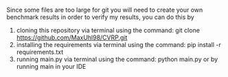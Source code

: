 Since some files are too large for git you will need to create your own benchmark results in order to verify my results, you can do this by 
1. cloning this repository via terminal using the command: 
   git clone https://github.com/MaxUhl98/CVRP.git
2. installing the requirements via terminal using the command: 
   pip install -r requirements.txt
3. running main.py via terminal using the command: 
   python main.py 
   or by running main in your IDE